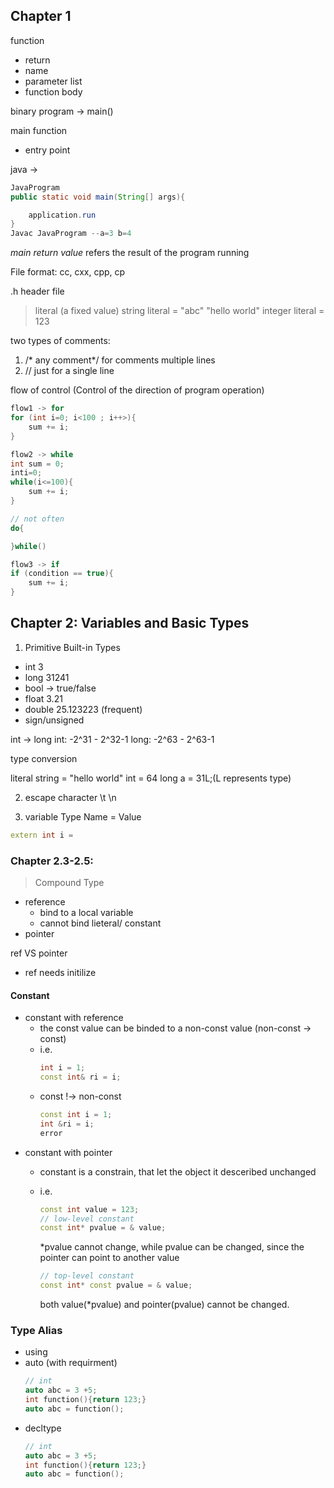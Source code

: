 ## Chapter 1

function
* return
* name 
* parameter list
* function body

binary program -> main()

main function
* entry point

java -> 
```java
JavaProgram 
public static void main(String[] args){

    application.run
}
Javac JavaProgram --a=3 b=4
```

*main return value* refers the result of the program running

 File format: cc, cxx, cpp, cp

 .h header file

 > literal (a fixed value)
 string literal = "abc" "hello world"
 integer literal = 123

 two types of comments:
 1. /* any comment*/ for comments multiple lines
 2. // just for a single line

flow of control (Control of the direction of program operation)

```cpp
flow1 -> for
for (int i=0; i<100 ; i++>){
    sum += i;
}

flow2 -> while
int sum = 0;
inti=0;
while(i<=100){
    sum += i;
}

// not often
do{

}while()

flow3 -> if
if (condition == true){
    sum += i;
}
```

## Chapter 2: Variables and Basic Types

1. Primitive Built-in Types
* int 3
* long 31241
* bool -> true/false
* float 3.21
* double 25.123223 (frequent)
* sign/unsigned

int -> long
int: -2^31 - 2^32-1
long: -2^63 - 2^63-1

type conversion

literal 
string = "hello world"
int = 64
long a = 31L;(L represents type)

2. escape character
   \t \n

3. variable
    Type Name = Value

```cpp
extern int i = 
```

### Chapter 2.3-2.5:

> Compound Type

* reference
  * bind to a local variable
  * cannot bind lieteral/ constant
* pointer

ref VS pointer
* ref needs initilize 
  
#### Constant

* constant with reference
  * the const value can be binded to a non-const value (non-const -> const)
  * i.e.
    ```C++
    int i = 1;
    const int& ri = i;
    ```
  * const !-> non-const 
    ```C++
    const int i = 1;
    int &ri = i;
    error
    ```
* constant with pointer
  * constant is a constrain, that let the object it desceribed unchanged
  * i.e. 
    ```C++
    const int value = 123;
    // low-level constant
    const int* pvalue = & value;
    ```
    *pvalue cannot change, while pvalue can be changed, since the pointer can point to another value

    ```C++
    // top-level constant 
    const int* const pvalue = & value;
    ```
    both value(*pvalue) and pointer(pvalue) cannot be changed.

### Type Alias
* using
* auto (with requirment) 
    ```C++
    // int
    auto abc = 3 +5;
    int function(){return 123;}
    auto abc = function();
    ```
* decltype
    ```C++
    // int
    auto abc = 3 +5;
    int function(){return 123;}
    auto abc = function();
    ```
